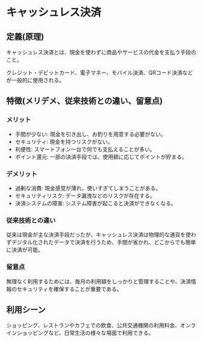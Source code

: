 # キャッシュレス決済
## 定義(原理)
キャッシュレス決済とは、現金を使わずに商品やサービスの代金を支払う手段のこと。

クレジット・デビットカード、電子マネー、モバイル決済、QRコード決済などが一般的に使用される。

## 特徴(メリデメ、従来技術との違い、留意点)
### メリット
* 手間が少ない: 現金を引き出し、お釣りを用意する必要がない。
* セキュリティ: 現金を持つリスクがない。
* 利便性: スマートフォン一台で何でも支払えることが多い。
* ポイント還元: 一部の決済手段では、使用額に応じてポイントが貯まる。

### デメリット
* 過剰な消費: 現金感覚が薄れ、使いすぎてしまうことがある。
* セキュリティリスク: データ漏洩などのリスクが存在する。
* 決済システムの障害: システム障害が起こると決済ができなくなる。

### 従来技術との違い
従来は現金が主な決済手段だったが、キャッシュレス決済は物理的な通貨を使わずデジタル化されたデータで決済を行うため、手間が省かれ、どこからでも簡単に決済が可能。

### 留意点
無理なく利用するためには、毎月の利用額をしっかりと管理することや、決済情報のセキュリティを確保することが重要である。

## 利用シーン
ショッピング、レストランやカフェでの飲食、公共交通機関の利用料金、オンラインショッピングなど、日常生活の様々な場面で利用できる。
